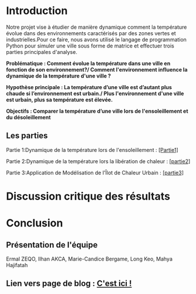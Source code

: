 # Introduction 

Notre projet vise à étudier de manière dynamique comment la température évolue dans des environnements caractérisés par des zones vertes et industrielles.Pour ce faire, nous avons utilisé le langage de programmation Python pour simuler une ville sous forme de matrice et effectuer trois parties principales d'analyse.

**Problématique : Comment évolue la température dans une ville en fonction de son environnement?/ Comment l'environnement influence la dynamique de la température d'une ville ?**

**Hypothèse principale : La température d’une ville est d’autant plus chaude si l’environnement est urbain./
Plus l'environnement d'une ville est urbain, plus sa température est élevée.**

**Objectifs : Comparer la température d’une ville lors de l'ensoleillement et du désoleillement**

## Les parties
Partie 1:Dynamique de la température lors de l'ensoleillement :
<a href="Partie1.html"> [Partie1] </a>

Partie 2:Dynamique de la température lors la libération de chaleur :
<a href="Partie2.html"> [partie2] </a>

Partie 3:Application de Modélisation de l'Îlot de Chaleur Urbain :
<a href="Partie3.html"> [partie3] </a>

# Discussion critique des résultats

# Conclusion



## Présentation de l'équipe

Ermal ZEQO, Ilhan AKCA, Marie-Candice Bergame, Long Keo, Mahya Hajifatah

## Lien vers page de blog : <a href="blog.html"> C'est ici ! </a>
